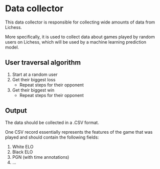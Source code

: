 # Data collector

This data collector is responsible for collecting wide amounts of data from Lichess.

More specifically, it is used to collect data about games played by random users on Lichess, which will be used by a machine learning prediction model.

## User traversal algorithm

1. Start at a random user
2. Get their biggest loss
   - Repeat steps for their opponent
3. Get their biggest win
   - Repeat steps for their opponent

## Output

The data should be collected in a .CSV format.

One CSV record essentially represents the features of the game that was played and should contain the following fields:

1. White ELO
2. Black ELO
3. PGN (with time annotations)
4. ...
